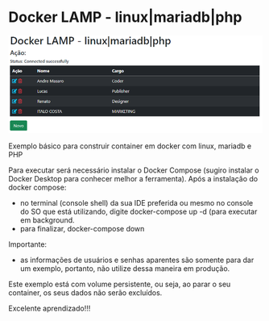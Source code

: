 # Docker LAMP - linux|mariadb|php
![ScreenShot](img.png)

Exemplo básico para construir container em docker com linux, mariadb e PHP

Para executar será necessário instalar o Docker Compose (sugiro instalar o Docker Desktop para conhecer melhor a ferramenta). Após a instalação do docker compose:
- no terminal (console shell) da sua IDE preferida ou mesmo no console do SO que está utilizando, digite docker-compose up -d (para executar em background.
- para finalizar, docker-compose down

Importante:
- as informações de usuários e senhas aparentes são somente para dar um exemplo, portanto, não utilize dessa maneira em produção.

Este exemplo está com volume persistente, ou seja, ao parar o seu container, os seus dados não serão excluídos.

Excelente aprendizado!!!
